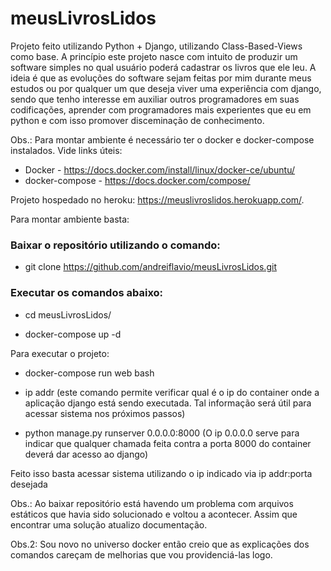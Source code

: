 # meusLivrosLidos
Projeto feito utilizando Python + Django, utilizando Class-Based-Views como base. A princípio este projeto nasce com intuito de produzir um software simples no qual usuário poderá cadastrar os livros que ele leu. A ideia é que as evoluções do software sejam feitas por mim durante meus estudos ou por qualquer um que deseja viver uma experiência com django, sendo que tenho interesse em auxiliar outros programadores em suas codificações, aprender com programadores mais experientes que eu em python e com isso promover disceminação de conhecimento.

Obs.: Para montar ambiente é necessário ter o docker e docker-compose instalados. Vide links úteis:
* Docker - https://docs.docker.com/install/linux/docker-ce/ubuntu/
* docker-compose - https://docs.docker.com/compose/


Projeto hospedado no heroku: https://meuslivroslidos.herokuapp.com/.

Para montar ambiente basta:

<h3>Baixar o repositório utilizando o comando:</h3>

* git clone https://github.com/andreiflavio/meusLivrosLidos.git

<h3>Executar os comandos abaixo:</h3>

* cd meusLivrosLidos/

* docker-compose up -d

Para executar o projeto:

* docker-compose run web bash

* ip addr (este comando permite verificar qual é o ip do container onde a aplicação django está sendo executada. Tal informação será útil para acessar sistema nos próximos passos)

* python manage.py runserver 0.0.0.0:8000 (O ip 0.0.0.0 serve para indicar que qualquer chamada feita contra a porta 8000 do container deverá dar acesso ao django)

Feito isso basta acessar sistema utilizando o ip indicado via ip addr:porta desejada

Obs.: Ao baixar repositório está havendo um problema com arquivos estáticos que havia sido solucionado e voltou a acontecer. Assim que encontrar uma solução atualizo documentação.

Obs.2: Sou novo no universo docker então creio que as explicações dos comandos careçam de melhorias que vou providenciá-las logo.

